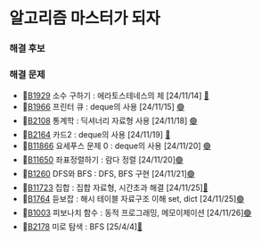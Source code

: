 # 알고리즘 마스터가 되자

### 해결 후보


### 해결 문제

- 🥈[B1929](https://www.acmicpc.net/problem/1929) 소수 구하기 : 에라토스테네스의 체 [24/11/14] [🔴](https://github.com/KimYjoo/MasterOfAlgorithm/tree/main/silver/B1929)  
- 🥈[B1966](https://www.acmicpc.net/problem/1966) 프린터 큐 : deque의 사용 [24/11/15] [🟢](https://github.com/KimYjoo/MasterOfAlgorithm/tree/main/silver/B1966)
- 🥈[B2108](https://www.acmicpc.net/problem/2108) 통계학 : 딕셔너리 자료형 사용 [24/11/18] [🟢](https://github.com/KimYjoo/MasterOfAlgorithm/tree/main/silver/B2108)
- 🥈[B2164](https://www.acmicpc.net/problem/2164) 카드2 : deque의 사용 [24/11/19] [🔴](https://github.com/KimYjoo/MasterOfAlgorithm/tree/main/silver/B2164)
- 🥈[B11866](https://www.acmicpc.net/problem/11866) 요세푸스 문제 0 : deque의 사용 [24/11/20] [🟢](https://github.com/KimYjoo/MasterOfAlgorithm/tree/main/silver/B11866)
- 🥈[B11650](https://www.acmicpc.net/problem/11650) 좌표정렬하기 : 람다 정렬 [24/11/20][🟢](https://github.com/KimYjoo/MasterOfAlgorithm/tree/main/silver/B11650)
- 🥈[B1260](https://www.acmicpc.net/problem/1260) DFS와 BFS : DFS, BFS 구현 [24/11/21][🟢](https://github.com/KimYjoo/MasterOfAlgorithm/tree/main/silver/B1260)
- 🥈[B11723](https://www.acmicpc.net/problem/11723) 집합 : 집합 자료형, 시간초과 해결 [24/11/25][🔴](https://github.com/KimYjoo/MasterOfAlgorithm/tree/main/silver/B11723)
- 🥈[B1764](https://www.acmicpc.net/problem/1764) 듣보잡 : 해시 테이블 자료구조 이해 set, dict [24/11/25][🟢](https://github.com/KimYjoo/MasterOfAlgorithm/tree/main/silver/B1764)
- 🥈[B1003](https://www.acmicpc.net/problem/1003) 피보나치 함수 : 동적 프로그래밍, 메모이제이션 [24/11/26][🟢](https://github.com/KimYjoo/MasterOfAlgorithm/tree/main/silver/B1003)
- 🥈[B2178](https://www.acmicpc.net/problem/1003) 미로 탐색 : BFS [25/4/4][🔴](https://github.com/KimYjoo/MasterOfAlgorithm/tree/main/silver/B2178)